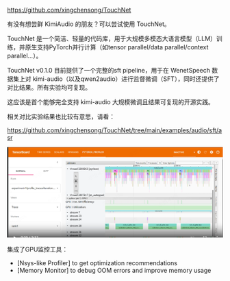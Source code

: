 https://github.com/xingchensong/TouchNet

有没有想尝鲜 KimiAudio 的朋友？可以尝试使用 TouchNet。

TouchNet 是一个简洁、轻量的代码库，用于大规模多模态大语言模型（LLM）训练，并原生支持PyTorch并行计算（如tensor parallel/data parallel/context parallel...）。

TouchNet v0.1.0 目前提供了一个完整的sft pipeline，用于在 WenetSpeech 数据集上对 kimi-audio（以及qwen2audio）进行监督微调（SFT），同时还提供了对比结果。所有实验均可复现。

这应该是首个能够完全支持 kimi-audio 大规模微调且结果可复现的开源实践。

相关对比实验结果也比较有意思，请看：

https://github.com/xingchensong/TouchNet/tree/main/examples/audio/sft/asr

![](.04_TouchNet_images/监控.png)

集成了GPU监控工具：
- [Nsys-like Profiler] to get optimization recommendations
- [Memory Monitor] to debug OOM errors and improve memory usage